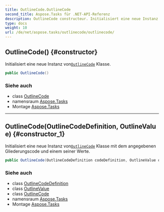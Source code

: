 ```yaml
---
title: OutlineCode.OutlineCode
second_title: Aspose.Tasks für .NET-API-Referenz
description: OutlineCode constructeur. Initialisiert eine neue Instanz vonOutlineCode Klasse.
type: docs
weight: 10
url: /de/net/aspose.tasks/outlinecode/outlinecode/
---
```

## OutlineCode() {#constructor}

Initialisiert eine neue Instanz von[`OutlineCode`](../) Klasse.

```csharp
public OutlineCode()
```

### Siehe auch

* class [OutlineCode](../)
* namensraum [Aspose.Tasks](../../outlinecode/)
* Montage [Aspose.Tasks](../../../)

---

## OutlineCode(OutlineCodeDefinition, OutlineValue) {#constructor_1}

Initialisiert eine neue Instanz von[`OutlineCode`](../) Klasse mit dem angegebenen Gliederungscode und einem seiner Werte.

```csharp
public OutlineCode(OutlineCodeDefinition codeDefinition, OutlineValue outlineValue)
```

### Siehe auch

* class [OutlineCodeDefinition](../../outlinecodedefinition/)
* class [OutlineValue](../../outlinevalue/)
* class [OutlineCode](../)
* namensraum [Aspose.Tasks](../../outlinecode/)
* Montage [Aspose.Tasks](../../../)


